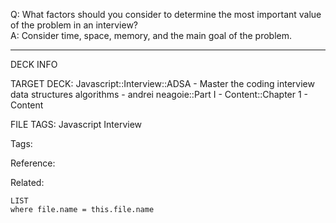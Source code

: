 Q: What factors should you consider to determine the most important value of the problem in an interview?  
A: Consider time, space, memory, and the main goal of the problem.
<!--ID: 1690027055646-->

---

DECK INFO

TARGET DECK: Javascript::Interview::ADSA - Master the coding interview data structures algorithms - andrei neagoie::Part I - Content::Chapter 1 - Content

FILE TAGS: Javascript Interview

Tags:

Reference:

Related:

```dataview
LIST
where file.name = this.file.name
```
